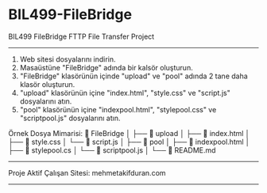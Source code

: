 # BIL499-FileBridge
BIL499 FileBridge FTTP File Transfer Project

------------------------------------------------------------------------------------------------------------------------------------------

1) Web sitesi dosyalarını indirin.
2) Masaüstüne "FileBridge" adında bir kalsör oluşturun.
3) "FileBridge" klasörünün içinde "upload" ve "pool" adında 2 tane daha klasör oluşturun.
4) "upload" klasörünün içine "index.html", "style.css" ve "script.js" dosyalarını atın.
5) "pool" klasörünün içine "indexpool.html", "stylepool.css" ve "scriptpool.js" dosyalarını atın.

Örnek Dosya Mimarisi:
📁 FileBridge
│
├── 📁 upload
│   ├── 📄 index.html
│   ├── 📄 style.css
│   └── 📄 script.js
│
├── 📁 pool
│   ├── 📄 indexpool.html
│   ├── 📄 stylepool.cs
│   └── 📄 scriptpool.js
│
└── 📄 README.md

------------------------------------------------------------------------------------------------------------------------------------------

Proje Aktif Çalışan Sitesi: mehmetakifduran.com

------------------------------------------------------------------------------------------------------------------------------------------

